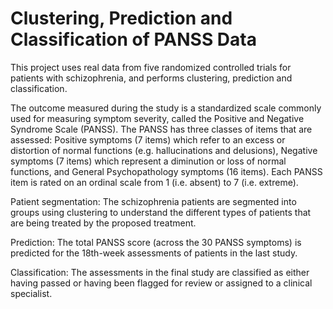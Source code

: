# Clustering, Prediction and Classification of PANSS Data

This project uses real data from five randomized controlled trials for patients with schizophrenia, and performs clustering, prediction and classification. 

The outcome measured during the study is a standardized scale commonly used for measuring symptom severity, called the Positive and Negative Syndrome Scale (PANSS). The PANSS has three classes of items that are assessed: Positive symptoms (7 items) which refer to an excess or distortion of normal functions (e.g. hallucinations and delusions), Negative symptoms (7 items) which represent a diminution or loss of normal functions, and General Psychopathology symptoms (16 items). Each PANSS item is rated on an ordinal scale from 1 (i.e. absent) to 7 (i.e. extreme).

Patient segmentation: The schizophrenia patients are segmented into groups using clustering to understand the different types of patients that are being treated by the proposed treatment.

Prediction: The total PANSS score (across the 30 PANSS symptoms) is predicted for the 18th-week assessments of patients in the last study.

Classification: The assessments in the final study are classified as either having passed or having been flagged for review or assigned to a clinical specialist.